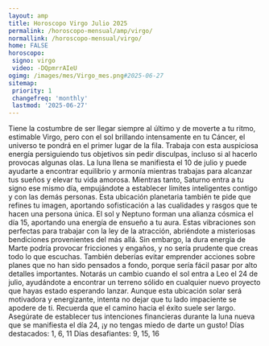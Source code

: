 ```yaml
---
layout: amp
title: Horoscopo Virgo Julio 2025 
permalink: /horoscopo-mensual/amp/virgo/
normallink: /horoscopo-mensual/virgo/
home: FALSE
horoscopo:
 signo: virgo
 video: -DQpmrrAIeU
ogimg: /images/mes/Virgo_mes.png#2025-06-27
sitemap:
 priority: 1
 changefreq: 'monthly'
 lastmod: '2025-06-27'
---
```



Tiene la costumbre de ser llegar siempre al último y de moverte a tu ritmo, estimable Virgo, pero con el sol brillando intensamente en tu Cáncer, el universo te pondrá en el primer lugar de la fila. Trabaja con esta auspiciosa energía persiguiendo tus objetivos sin pedir disculpas, incluso si al hacerlo provocas algunas olas. La luna llena se manifiesta el 10 de julio y puede ayudarte a encontrar equilibrio y armonía mientras trabajas para alcanzar tus sueños y elevar tu vida amorosa. Mientras tanto, Saturno entra a tu signo ese mismo día, empujándote a establecer límites inteligentes contigo y con las demás personas. Esta ubicación planetaria también te pide que refines tu imagen, aportando sofisticación a las cualidades y rasgos que te hacen una persona única.
El sol y Neptuno forman una alianza cósmica el día 15, aportando una energía de ensueño a tu aura. Estas vibraciones son perfectas para trabajar con la ley de la atracción, abriéndote a misteriosas bendiciones provenientes del más allá. Sin embargo, la dura energía de Marte podría provocar fricciones y engaños, y no sería prudente que creas todo lo que escuchas. También deberías evitar emprender acciones sobre planes que no han sido pensados a fondo, porque sería fácil pasar por alto detalles importantes.
Notarás un cambio cuando el sol entra a Leo el 24 de julio, ayudándote a encontrar un terreno sólido en cualquier nuevo proyecto que hayas estado esperando lanzar. Aunque esta ubicación solar será motivadora y energizante, intenta no dejar que tu lado impaciente se apodere de ti. Recuerda que el camino hacia el éxito suele ser largo. Asegúrate de establecer tus intenciones financieras durante la luna nueva que se manifiesta el día 24, ¡y no tengas miedo de darte un gusto!
Días destacados: 1, 6, 11
Días desafiantes: 9, 15, 16